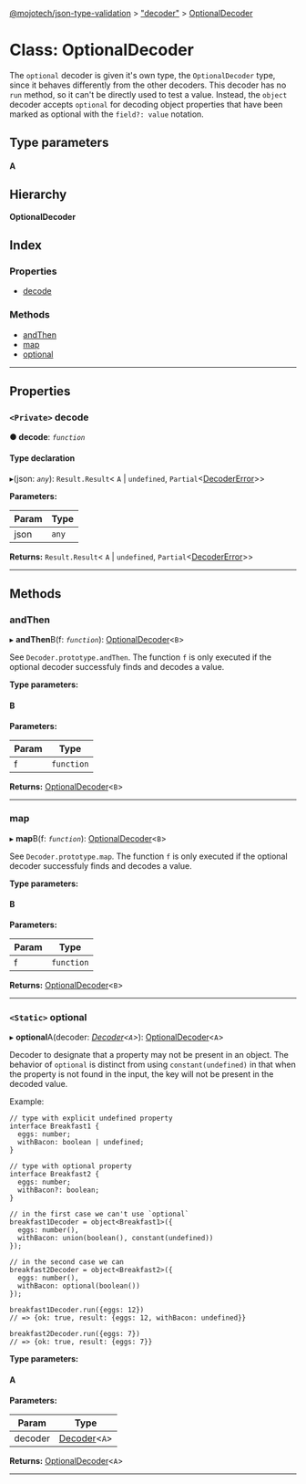 [@mojotech/json-type-validation](../README.md) > ["decoder"](../modules/_decoder_.md) > [OptionalDecoder](../classes/_decoder_.optionaldecoder.md)

# Class: OptionalDecoder

The `optional` decoder is given it's own type, the `OptionalDecoder` type, since it behaves differently from the other decoders. This decoder has no `run` method, so it can't be directly used to test a value. Instead, the `object` decoder accepts `optional` for decoding object properties that have been marked as optional with the `field?: value` notation.

## Type parameters
#### A 
## Hierarchy

**OptionalDecoder**

## Index

### Properties

* [decode](_decoder_.optionaldecoder.md#decode)

### Methods

* [andThen](_decoder_.optionaldecoder.md#andthen)
* [map](_decoder_.optionaldecoder.md#map)
* [optional](_decoder_.optionaldecoder.md#optional)

---

## Properties

<a id="decode"></a>

### `<Private>` decode

**● decode**: *`function`*

#### Type declaration
▸(json: *`any`*): `Result.Result`< `A` &#124; `undefined`, `Partial`<[DecoderError](../interfaces/_decoder_.decodererror.md)>>

**Parameters:**

| Param | Type |
| ------ | ------ |
| json | `any` |

**Returns:** `Result.Result`< `A` &#124; `undefined`, `Partial`<[DecoderError](../interfaces/_decoder_.decodererror.md)>>

___

## Methods

<a id="andthen"></a>

###  andThen

▸ **andThen**B(f: *`function`*): [OptionalDecoder](_decoder_.optionaldecoder.md)<`B`>

See `Decoder.prototype.andThen`. The function `f` is only executed if the optional decoder successfuly finds and decodes a value.

**Type parameters:**

#### B 
**Parameters:**

| Param | Type |
| ------ | ------ |
| f | `function` |

**Returns:** [OptionalDecoder](_decoder_.optionaldecoder.md)<`B`>

___
<a id="map"></a>

###  map

▸ **map**B(f: *`function`*): [OptionalDecoder](_decoder_.optionaldecoder.md)<`B`>

See `Decoder.prototype.map`. The function `f` is only executed if the optional decoder successfuly finds and decodes a value.

**Type parameters:**

#### B 
**Parameters:**

| Param | Type |
| ------ | ------ |
| f | `function` |

**Returns:** [OptionalDecoder](_decoder_.optionaldecoder.md)<`B`>

___
<a id="optional"></a>

### `<Static>` optional

▸ **optional**A(decoder: *[Decoder](_decoder_.decoder.md)<`A`>*): [OptionalDecoder](_decoder_.optionaldecoder.md)<`A`>

Decoder to designate that a property may not be present in an object. The behavior of `optional` is distinct from using `constant(undefined)` in that when the property is not found in the input, the key will not be present in the decoded value.

Example:

```
// type with explicit undefined property
interface Breakfast1 {
  eggs: number;
  withBacon: boolean | undefined;
}

// type with optional property
interface Breakfast2 {
  eggs: number;
  withBacon?: boolean;
}

// in the first case we can't use `optional`
breakfast1Decoder = object<Breakfast1>({
  eggs: number(),
  withBacon: union(boolean(), constant(undefined))
});

// in the second case we can
breakfast2Decoder = object<Breakfast2>({
  eggs: number(),
  withBacon: optional(boolean())
});

breakfast1Decoder.run({eggs: 12})
// => {ok: true, result: {eggs: 12, withBacon: undefined}}

breakfast2Decoder.run({eggs: 7})
// => {ok: true, result: {eggs: 7}}
```

**Type parameters:**

#### A 
**Parameters:**

| Param | Type |
| ------ | ------ |
| decoder | [Decoder](_decoder_.decoder.md)<`A`> |

**Returns:** [OptionalDecoder](_decoder_.optionaldecoder.md)<`A`>

___

